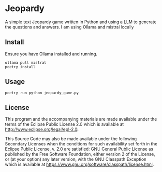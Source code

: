 # Jeopardy

A simple text Jeopardy game written in Python and using a LLM
to generate the questions and answers. I am using Ollama and mistral locally

## Install
Ensure you have Ollama installed and running.

```
ollama pull mistral
poetry install
```

## Usage

```
poetry run python jeopardy_game.py
```

## License


This program and the accompanying materials are made available under the
terms of the Eclipse Public License 2.0 which is available at
http://www.eclipse.org/legal/epl-2.0.

This Source Code may also be made available under the following Secondary
Licenses when the conditions for such availability set forth in the Eclipse
Public License, v. 2.0 are satisfied: GNU General Public License as published by
the Free Software Foundation, either version 2 of the License, or (at your
option) any later version, with the GNU Classpath Exception which is available
at https://www.gnu.org/software/classpath/license.html.
